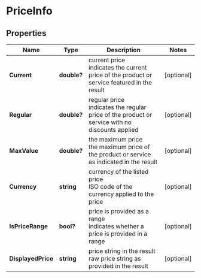 # PriceInfo


## Properties

| Name | Type | Description | Notes |
|------------ | ------------- | ------------- | -------------|
**Current** | **double?** | current price<br>indicates the current price of the product or service featured in the result |[optional]|
**Regular** | **double?** | regular price<br>indicates the regular price of the product or service with no discounts applied |[optional]|
**MaxValue** | **double?** | the maximum price<br>the maximum price of the product or service as indicated in the result |[optional]|
**Currency** | **string** | currency of the listed price<br>ISO code of the currency applied to the price |[optional]|
**IsPriceRange** | **bool?** | price is provided as a range<br>indicates whether a price is provided in a range |[optional]|
**DisplayedPrice** | **string** | price string in the result<br>raw price string as provided in the result |[optional]|
